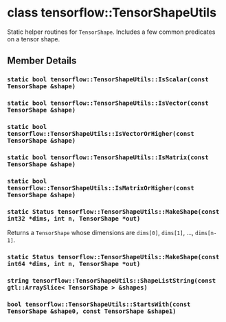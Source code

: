 # class tensorflow::TensorShapeUtils

Static helper routines for `TensorShape`. Includes a few common predicates on a tensor shape.

## Member Details

### `static bool tensorflow::TensorShapeUtils::IsScalar(const TensorShape &shape)` <a id="static_bool_tensorflow_TensorShapeUtils_IsScalar"></a>

### `static bool tensorflow::TensorShapeUtils::IsVector(const TensorShape &shape)` <a id="static_bool_tensorflow_TensorShapeUtils_IsVector"></a>

### `static bool tensorflow::TensorShapeUtils::IsVectorOrHigher(const TensorShape &shape)` <a id="static_bool_tensorflow_TensorShapeUtils_IsVectorOrHigher"></a>

### `static bool tensorflow::TensorShapeUtils::IsMatrix(const TensorShape &shape)` <a id="static_bool_tensorflow_TensorShapeUtils_IsMatrix"></a>

### `static bool tensorflow::TensorShapeUtils::IsMatrixOrHigher(const TensorShape &shape)` <a id="static_bool_tensorflow_TensorShapeUtils_IsMatrixOrHigher"></a>

### `static Status tensorflow::TensorShapeUtils::MakeShape(const int32 *dims, int n, TensorShape *out)` <a id="static_Status_tensorflow_TensorShapeUtils_MakeShape"></a>

Returns a `TensorShape` whose dimensions are `dims[0]`, `dims[1]`, ..., `dims[n-1]`.

### `static Status tensorflow::TensorShapeUtils::MakeShape(const int64 *dims, int n, TensorShape *out)` <a id="static_Status_tensorflow_TensorShapeUtils_MakeShape"></a>

### `string tensorflow::TensorShapeUtils::ShapeListString(const gtl::ArraySlice< TensorShape > &shapes)` <a id="string_tensorflow_TensorShapeUtils_ShapeListString"></a>

### `bool tensorflow::TensorShapeUtils::StartsWith(const TensorShape &shape0, const TensorShape &shape1)` <a id="bool_tensorflow_TensorShapeUtils_StartsWith"></a>

